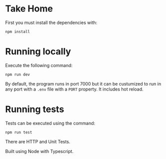 # Take Home

First you must install the dependencies with:

```
npm install
```

# Running locally

Execute the following command:

```
npm run dev
```

By default, the program runs in port 7000 but it can be custumized to run in any port with a `.env` file with a `PORT` property.
It includes hot reload.

# Running tests

Tests can be executed using the command:

```
npm run test
```

There are HTTP and Unit Tests.

Built using Node with Typescript.
